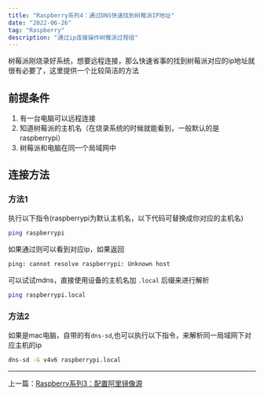 ```yaml
---
title: "Raspberry系列4：通过DNS快速找到树莓派IP地址"
date: "2022-06-26"
tag: "Raspberry"
description: "通过ip连接操作树莓派过程组"
---
```


树莓派刚烧录好系统，想要远程连接，那么快速省事的找到树莓派对应的ip地址就很有必要了，这里提供一个比较简洁的方法

## 前提条件

1. 有一台电脑可以远程连接
2. 知道树莓派的主机名（在烧录系统的时候就能看到，一般默认的是raspberrypi）
3. 树莓派和电脑在同一个局域网中

## 连接方法

### 方法1

执行以下指令(raspberrypi为默认主机名，以下代码可替换成你对应的主机名)

```bash
ping raspberrypi
```

如果通过则可以看到对应ip，如果返回

```bash
ping: cannot resolve raspberrypi: Unknown host
```

可以试试mdns，直接使用设备的主机名加 `.local` 后缀来进行解析

```bash
ping raspberrypi.local
```

### 方法2

如果是mac电脑，自带的有`dns-sd`,也可以执行以下指令，来解析同一局域网下对应主机的ip

```bash
dns-sd -G v4v6 raspberrypi.local
```

---

上一篇：[Raspberry系列3：配置阿里镜像源](/posts/post-007)

